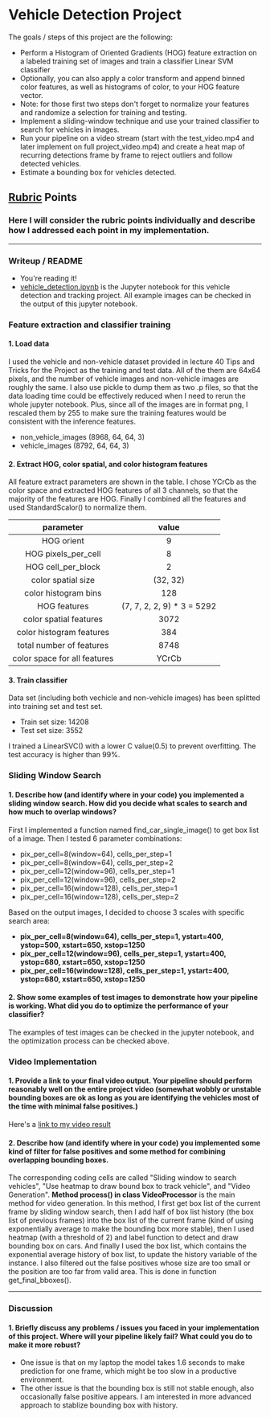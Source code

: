 # Vehicle Detection Project

The goals / steps of this project are the following:

* Perform a Histogram of Oriented Gradients (HOG) feature extraction on a labeled training set of images and train a classifier Linear SVM classifier
* Optionally, you can also apply a color transform and append binned color features, as well as histograms of color, to your HOG feature vector. 
* Note: for those first two steps don't forget to normalize your features and randomize a selection for training and testing.
* Implement a sliding-window technique and use your trained classifier to search for vehicles in images.
* Run your pipeline on a video stream (start with the test_video.mp4 and later implement on full project_video.mp4) and create a heat map of recurring detections frame by frame to reject outliers and follow detected vehicles.
* Estimate a bounding box for vehicles detected.

[//]: # (Image References)
[image1]: ./examples/car_not_car.png
[image2]: ./examples/HOG_example.jpg
[image3]: ./examples/sliding_windows.jpg
[image4]: ./examples/sliding_window.jpg
[image5]: ./examples/bboxes_and_heat.png
[image6]: ./examples/labels_map.png
[image7]: ./examples/output_bboxes.png
[video1]: ./project_video_final.mp4

## [Rubric](https://review.udacity.com/#!/rubrics/513/view) Points
### Here I will consider the rubric points individually and describe how I addressed each point in my implementation.  

---
### Writeup / README

* You're reading it!
* [vehicle_detection.ipynb](https://github.com/WangYuanMike/CarND-Vehicle-Detection/blob/master/vehicle_detection.ipynb) is the Jupyter notebook for this vehicle detection and tracking project. All example images can be checked in the output of this jupyter notebook.

### Feature extraction and classifier training

#### 1. Load data
I used the vehicle and non-vehicle dataset provided in lecture 40 Tips and Tricks for the Project as the training and test data. All of the them are 64x64 pixels, and the number of vehicle images and non-vehicle images are roughly the same. I also use pickle to dump them as two .p files, so that the data loading time could be effectively reduced when I need to rerun the whole jupyter notebook. Plus, since all of the images are in format png, I rescaled them by 255 to make sure the training features would be consistent with the inference features.
* non_vehicle_images (8968, 64, 64, 3)
* vehicle_images (8792, 64, 64, 3)

#### 2. Extract HOG, color spatial, and color histogram features
All feature extract parameters are shown in the table. I chose YCrCb as the color space and extracted HOG features of all 3 channels, so that the majority of the features are HOG. Finally I combined all the features and used StandardScalor() to normalize them.

| parameter | value |
|:---------:|:-----:|
| HOG orient    | 9     |
| HOG pixels_per_cell | 8|
| HOG cell_per_block | 2 |
| color spatial size| (32, 32) |
| color histogram bins | 128 |
| HOG features | (7, 7, 2, 2, 9) * 3 = 5292 |
| color spatial features | 3072 |
| color histogram features | 384 |
| total number of features | 8748 |
| color space for all features | YCrCb |

#### 3. Train classifier
Data set (including both vechicle and non-vehicle images) has been splitted into training set and test set.
* Train set size: 14208
* Test set size: 3552

I trained a LinearSVC() with a lower C value(0.5) to prevent overfitting. The test accuracy is higher than 99%.

### Sliding Window Search

#### 1. Describe how (and identify where in your code) you implemented a sliding window search.  How did you decide what scales to search and how much to overlap windows?

First I implemented a function named find_car_single_image() to get box list of a image. Then I tested 6 parameter combinations:
* pix_per_cell=8(window=64), cells_per_step=1
* pix_per_cell=8(window=64), cells_per_step=2
* pix_per_cell=12(window=96), cells_per_step=1
* pix_per_cell=12(window=96), cells_per_step=2
* pix_per_cell=16(window=128), cells_per_step=1
* pix_per_cell=16(window=128), cells_per_step=2


Based on the output images, I decided to choose 3 scales with specific search area:
* **pix_per_cell=8(window=64), cells_per_step=1, ystart=400, ystop=500, xstart=650, xstop=1250**
* **pix_per_cell=12(window=96), cells_per_step=1, ystart=400, ystop=680, xstart=650, xstop=1250**
* **pix_per_cell=16(window=128), cells_per_step=1, ystart=400, ystop=680, xstart=650, xstop=1250**

#### 2. Show some examples of test images to demonstrate how your pipeline is working.  What did you do to optimize the performance of your classifier?

The examples of test images can be checked in the jupyter notebook, and the optimization process can be checked above.

### Video Implementation

#### 1. Provide a link to your final video output.  Your pipeline should perform reasonably well on the entire project video (somewhat wobbly or unstable bounding boxes are ok as long as you are identifying the vehicles most of the time with minimal false positives.)
Here's a [link to my video result](./project_video_final.mp4)


#### 2. Describe how (and identify where in your code) you implemented some kind of filter for false positives and some method for combining overlapping bounding boxes.

The corresponding coding cells are called "Sliding window to search vehicles", "Use heatmap to draw bound box to track vehicle", and "Video Generation". **Method process() in class VideoProcessor** is the main method for video generation. In this method, I first get box list of the current frame by sliding window search, then I add half of box list history (the box list of previous frames) into the box list of the current frame (kind of using exponentially average to make the bounding box more stable), then I used heatmap (with a threshold of 2) and label function to detect and draw bounding box on cars. And finally I used the box list, which contains the exponential average history of box list, to update the history variable of the instance. I also filtered out the false positives whose size are too small or the position are too far from valid area. This is done in function get_final_bboxes().

---

### Discussion

#### 1. Briefly discuss any problems / issues you faced in your implementation of this project.  Where will your pipeline likely fail?  What could you do to make it more robust?

* One issue is that on my laptop the model takes 1.6 seconds to make prediction for one frame, which might be too slow in a productive environment. 
* The other issue is that the bounding box is still not stable enough, also occasionally false positive appears. I am interested in more advanced approach to stablize bounding box with history.

